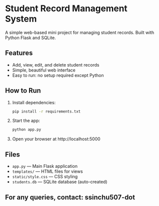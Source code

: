 # Student Record Management System

A simple web-based mini project for managing student records. Built with Python Flask and SQLite.

## Features
- Add, view, edit, and delete student records
- Simple, beautiful web interface
- Easy to run: no setup required except Python

## How to Run
1. Install dependencies:
   ```bash
   pip install -r requirements.txt
   ```
2. Start the app:
   ```bash
   python app.py
   ```
3. Open your browser at http://localhost:5000

## Files
- `app.py` — Main Flask application
- `templates/` — HTML files for views
- `static/style.css` — CSS styling
- `students.db` — SQLite database (auto-created)

## For any queries, contact: ssinchu507-dot